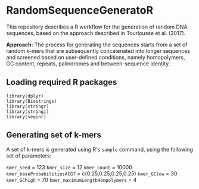 # RandomSequenceGeneratoR
This repository describes a R workflow for the generation of random DNA sequences, based on the approach described in Tourlousse et al. (2017).

**Approach:**
The process for generating the sequences starts from a set of random k-mers that are subsequently concatenated into longer sequences and screened based on user-defined conditions, namely homopolymers, GC content, repeats, palindromes and between-sequence identity.

## Loading required R packages

```
library(dplyr)
library(Biostrings)
library(stringr)
library(stringi)
library(seqinr)
```

## Generating set of k-mers

A set of k-mers is generated using R's `sample` command, using the following set of parameters:

`kmer_seed` = 123
`kmer_size` = 12
`kmer_count` = 10000
`kmer_baseProbabilitiesACGT` = c(0.25,0.25,0.25,0.25)
`kmer_GClow` = 30
`kmer_GChigh` = 70
`kmer_maximumLengthHompolymers` = 4
